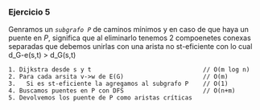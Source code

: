 ### Ejercicio 5

Genramos un _`subgrafo P`_ de caminos mínimos y en caso de que haya un puente en _P_, significa que al eliminarlo tenemos 2 compoenetes conexas separadas que debemos unirlas con una arista no st-eficiente con lo cual d_G-e(s,t) > d_G(s,t)

```
1. Dijkstra desde s y t                               // O(m log n)
2. Para cada arsita v->w de E(G)                      // O(m)
3.   Si es st-eficiente la agregamos al subgrafo P    // O(1)
4. Buscamos puentes en P con DFS                      // O(n+m)
5. Devolvemos los puente de P como aristas críticas     
```